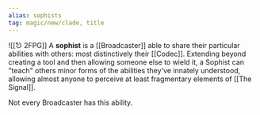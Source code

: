 ```yaml
---
alias: sophists
tag: magic/new/clade, title
---
```

![[⎋ 2FPG]]
A **sophist** is a [[Broadcaster]] able to share their particular abilities with others: most distinctively their [[Codec]]. Extending beyond creating a tool and then allowing someone else to wield it, a Sophist can "teach" others minor forms of the abilities they've innately understood, allowing almost anyone to perceive at least fragmentary elements of [[The Signal]].

Not every Broadcaster has this ability.